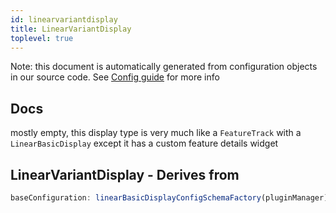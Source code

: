 ```yaml
---
id: linearvariantdisplay
title: LinearVariantDisplay
toplevel: true
---
```


Note: this document is automatically generated from configuration objects in our
source code. See [Config guide](/docs/config_guide) for more info

## Docs

mostly empty, this display type is very much like a `FeatureTrack` with a
`LinearBasicDisplay` except it has a custom feature details widget

## LinearVariantDisplay - Derives from

```js
baseConfiguration: linearBasicDisplayConfigSchemaFactory(pluginManager)
```
